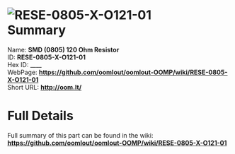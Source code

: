 
![RESE-0805-X-O121-01](https://github.com/oomlout/oomlout-OOMP/blob/master/parts/RESE-0805-X-O121-01/RESE-0805-X-O121-01_420.jpg)   
Summary
=================
  
Name: __SMD (0805) 120 Ohm Resistor__    
ID: __RESE-0805-X-O121-01__   
Hex ID: ____   
WebPage: __https://github.com/oomlout/oomlout-OOMP/wiki/RESE-0805-X-O121-01__   
Short URL: __http://oom.lt/__   

Full Details
==========================
Full summary of this part can be found in the wiki:   
__https://github.com/oomlout/oomlout-OOMP/wiki/RESE-0805-X-O121-01__    

